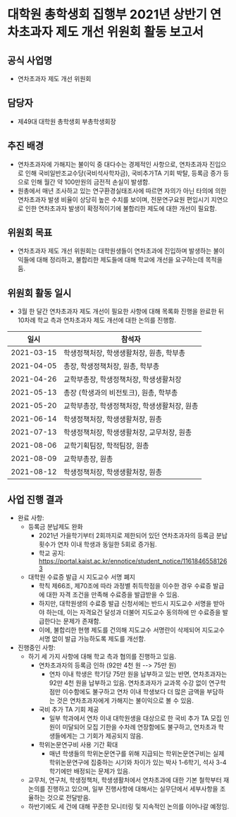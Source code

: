 대학원 총학생회 집행부 2021년 상반기 연차초과자 제도 개선 위원회 활동 보고서
===

## 공식 사업명
- 연차초과자 제도 개선 위원회

## 담당자
- 제49대 대학원 총학생회 부총학생회장

## 추진 배경
- 연차초과자에 가해지는 불이익 중 대다수는 경제적인 사항으로, 연차초과자 진입으로 인해 국비일반조교수당(국비석사학자금), 국비추가TA 기회 박탈, 등록금 증가 등으로 인해 월간 약 100만원의 금전적 손실이 발생함.
- 원총에서 매년 조사하고 있는 연구환경실태조사에 따르면 자의가 아닌 타의에 의한 연차초과자 발생 비율이 상당히 높은 수치를 보이며, 전문연구요원 편입시기 지연으로 인한 연차초과자 발생이 확정적이기에 불합리한 제도에 대한 개선이 필요함.

## 위원회 목표
- 연차초과자 제도 개선 위원회는 대학원생들이 연차초과에 진입하며 발생하는 불이익들에 대해 정리하고, 불합리한 제도들에 대해 학교에 개선을 요구하는데 목적을 둠.

## 위원회 활동 일시
- 3월 한 달간 연차초과자 제도 개선이 필요한 사항에 대해 목록화 진행을 완료한 뒤 10차례 학교 측과 연차초과자 제도 개선에 대한 논의를 진행함. 

| 일시 | 참석자 |
|--|---|
| 2021-03-15 | 학생정책처장, 학생생활처장, 원총, 학부총 | 
| 2021-04-05 | 총장, 학생정책처장, 원총, 학부총 |
| 2021-04-26 | 교학부총장, 학생정책처장, 학생생활처장 |
| 2021-05-13 | 총장 (학생과의 비전토크), 원총, 학부총 | 
| 2021-05-20 | 교학부총장, 학생정책처장, 학생생활처장, 원총 |
| 2021-06-14 | 학생정책처장, 학생생활처장, 원총 |
| 2021-07-13 | 학생정책처장, 학생생활처장, 교무처장, 원총 |
| 2021-08-06 | 교학기획팀장, 학적팀장, 원총 | 
| 2021-08-09 | 교학부총장, 원총 | 
| 2021-08-12 | 학생정책처장, 학생생활처장, 원총 | 

## 사업 진행 결과

- 완료 사항: 
	- 등록금 분납제도 완화
		- 2021년 가을학기부터 2회까지로 제한되어 있던 연차초과자의 등록금 분납 횟수가 연차 이내 학생과 동일한 5회로 증가됨.
        - 학교 공지: https://portal.kaist.ac.kr/ennotice/student_notice/11618465581263
    - 대학원 수료증 발급 시 지도교수 서명 폐지 
		- 학칙 제66조, 제70조에 따라 과정별 취득학점을 이수한 경우 수료증 발급에 대한 자격 조건을 만족해 수료증을 발급받을 수 있음. 
        - 하지만, 대학원생의 수료증 발급 신청서에는 반드시 지도교수 서명을 받아야 하는데, 이는 자격요건 달성과 더불어 지도교수 동의하에 만 수료증을 발급한다는 문제가 존재함.
        - 이에, 불합리한 현행 제도를 건의해 지도교수 서명란이 삭제되어 지도교수 서명 없이 발급 가능하도록 제도를 개선함. 
- 진행중인 사항: 
    - 하기 세 가지 사항에 대해 학교 측과 협의를 진행하고 있음.
        - 연차초과자의 등록금 인하 (92만 4천 원 --> 75만 원)
            - 연차 이내 학생은 학기당 75만 원을 납부하고 있는 반면, 연차초과자는 92만 4천 원을 납부하고 있음. 연차초과자가 교과목 수강 없이 연구학점만 이수함에도 불구하고 연차 이내 학생보다 더 많은 금액을 부담하는 것은 연차초과자에게 가해지는 불이익으로 볼 수 있음.
        - 국비 추가 TA 기회 제공
            - 일부 학과에서 연차 이내 대학원생을 대상으로 한 국비 추가 TA 모집 인원이 미달되어 모집 기한을 수차례 연장함에도 불구하고, 연차초과 학생들에게는 그 기회가 제공되지 않음. 
        - 학위논문연구비 사용 기간 확대 
            - 매년 학생들의 학위논문연구를 위해 지급되는 학위논문연구비는 실제 학위논문연구에 집중하는 시기와 차이가 있는 박사 1-6학기, 석사 3-4학기에만 배정되는 문제가 있음.
	- 교무처, 연구처, 학생정책처, 학생생활처에서 연차초과에 대한 기본 철학부터 재논의를 진행하고 있으며, 일부 진행사항에 대해서는 실무단에서 세부사항을 조율하는 것으로 전달받음. 
    - 하반기에도 세 건에 대해 꾸준한 모니터링 및 지속적인 논의를 이어나갈 예정임.  